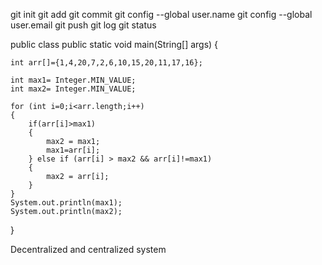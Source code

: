 git init
git add
git commit
git config --global user.name
git config --global user.email
git push
git log
git status

public class 
 public static void main(String[] args) {

    int arr[]={1,4,20,7,2,6,10,15,20,11,17,16};

    int max1= Integer.MIN_VALUE;
    int max2= Integer.MIN_VALUE;

    for (int i=0;i<arr.length;i++)
    {
        if(arr[i]>max1)
        {
            max2 = max1;
            max1=arr[i];
        } else if (arr[i] > max2 && arr[i]!=max1)
        {
            max2 = arr[i];
        }
    }
    System.out.println(max1);
    System.out.println(max2);
}

Decentralized and centralized system

